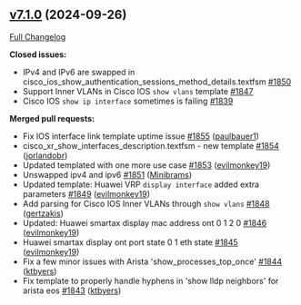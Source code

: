 ## [v7.1.0](https://github.com/networktocode/ntc-templates/tree/v7.1.0) (2024-09-26)

[Full Changelog](https://github.com/networktocode/ntc-templates/compare/v7.0.0...v7.1.0)

**Closed issues:**

- IPv4 and IPv6 are swapped in cisco\_ios\_show\_authentication\_sessions\_method\_details.textfsm [\#1850](https://github.com/networktocode/ntc-templates/issues/1850)
- Support Inner VLANs in Cisco IOS `show vlans` template [\#1847](https://github.com/networktocode/ntc-templates/issues/1847)
- Cisco IOS `show ip interface` sometimes is failing [\#1839](https://github.com/networktocode/ntc-templates/issues/1839)

**Merged pull requests:**

- Fix IOS interface link template uptime issue [\#1855](https://github.com/networktocode/ntc-templates/pull/1855) ([paulbauer1](https://github.com/paulbauer1))
-  cisco\_xr\_show\_interfaces\_description.textfsm - new template [\#1854](https://github.com/networktocode/ntc-templates/pull/1854) ([jorlandobr](https://github.com/jorlandobr))
- Updated templated with one more use case [\#1853](https://github.com/networktocode/ntc-templates/pull/1853) ([evilmonkey19](https://github.com/evilmonkey19))
- Unswapped ipv4 and ipv6 [\#1851](https://github.com/networktocode/ntc-templates/pull/1851) ([Minibrams](https://github.com/Minibrams))
- Updated template: Huawei VRP `display interface` added extra parameters [\#1849](https://github.com/networktocode/ntc-templates/pull/1849) ([evilmonkey19](https://github.com/evilmonkey19))
- Add parsing for Cisco IOS Inner VLANs through `show vlans` [\#1848](https://github.com/networktocode/ntc-templates/pull/1848) ([gertzakis](https://github.com/gertzakis))
- Updated: Huawei smartax display mac address ont 0 1 2 0 [\#1846](https://github.com/networktocode/ntc-templates/pull/1846) ([evilmonkey19](https://github.com/evilmonkey19))
- Huawei smartax display ont port state 0 1 eth state [\#1845](https://github.com/networktocode/ntc-templates/pull/1845) ([evilmonkey19](https://github.com/evilmonkey19))
- Fix a few minor issues with Arista 'show\_processes\_top\_once' [\#1844](https://github.com/networktocode/ntc-templates/pull/1844) ([ktbyers](https://github.com/ktbyers))
- Fix template to properly handle hyphens in 'show lldp neighbors' for arista eos [\#1843](https://github.com/networktocode/ntc-templates/pull/1843) ([ktbyers](https://github.com/ktbyers))
